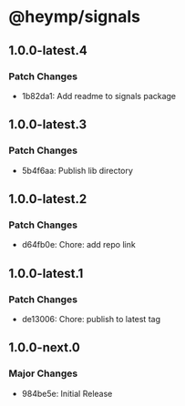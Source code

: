 # @heymp/signals

## 1.0.0-latest.4

### Patch Changes

- 1b82da1: Add readme to signals package

## 1.0.0-latest.3

### Patch Changes

- 5b4f6aa: Publish lib directory

## 1.0.0-latest.2

### Patch Changes

- d64fb0e: Chore: add repo link

## 1.0.0-latest.1

### Patch Changes

- de13006: Chore: publish to latest tag

## 1.0.0-next.0

### Major Changes

- 984be5e: Initial Release
